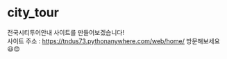 # city_tour
전국시티투어안내 사이트를 만들어보겠습니다!             
      사이트 주소 : https://tndus73.pythonanywhere.com/web/home/
방문해보세요😃😊
